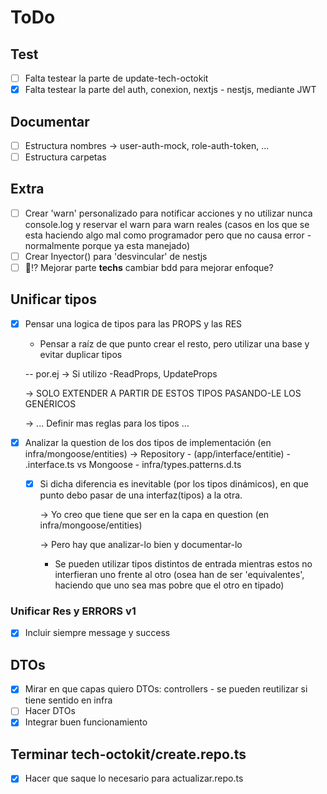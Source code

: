 # ToDo
## Test
- [ ] Falta testear la parte de update-tech-octokit
- [x] Falta testear la parte del auth, conexion, nextjs - nestjs, mediante JWT
## Documentar
- [ ] Estructura nombres -> user-auth-mock, role-auth-token, ...
- [ ] Estructura carpetas
## Extra
- [ ] Crear 'warn' personalizado para notificar acciones y no utilizar nunca console.log y reservar el warn para warn reales (casos en los que se esta haciendo algo mal como programador pero que no causa error - normalmente porque ya esta manejado)
- [ ] Crear Inyector() para 'desvincular' de nestjs
- [ ] 🤔⁉️ Mejorar parte **techs** cambiar bdd para mejorar enfoque?
## Unificar tipos
- [x] Pensar una logica de tipos para las PROPS y las RES
    - Pensar a raíz de que punto crear el resto, pero utilizar una base y evitar duplicar tipos 

    -- por.ej -> Si utilizo -ReadProps, UpdateProps

    -> SOLO EXTENDER A PARTIR DE ESTOS TIPOS PASANDO-LE LOS GENÉRICOS
     
    -> ... Definir mas reglas para los tipos ...
- [x] Analizar la question de los dos tipos de implementación (en infra/mongoose/entities) -> <Entitie>Repository - (app/interface/entitie) - <entite>.interface.ts vs Mongoose<Pattern> - infra/types.patterns.d.ts
    - [x] Si dicha diferencia es inevitable (por los tipos dinámicos), en que punto debo pasar de una interfaz(tipos) a la otra.
        
        -> Yo creo que tiene que ser en la capa en question (en infra/mongoose/entities)
        
        -> Pero hay que analizar-lo bien y documentar-lo

        - Se pueden utilizar tipos distintos de entrada mientras estos no interfieran uno frente al otro (osea han de ser 'equivalentes', haciendo que uno sea mas pobre que el otro en tipado)
### Unificar Res y ERRORS v1 
- [x] Incluir siempre message y success
## DTOs
- [x] Mirar en que capas quiero DTOs: controllers - se pueden reutilizar si tiene sentido en infra
- [ ] Hacer DTOs
- [x] Integrar buen funcionamiento
## Terminar tech-octokit/create.repo.ts
- [x] Hacer que saque lo necesario para actualizar.repo.ts


